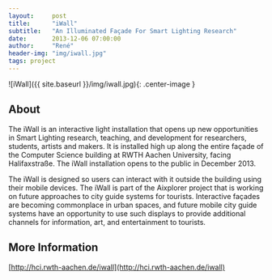 ```yaml
---
layout:     post
title:      "iWall"
subtitle:   "An Illuminated Façade For Smart Lighting Research"
date:       2013-12-06 07:00:00
author:     "René"
header-img: "img/iwall.jpg"
tags: project
---
```

![iWall]({{ site.baseurl }}/img/iwall.jpg){: .center-image }

## About

The iWall is an interactive light installation that opens up new opportunities in Smart Lighting research, teaching, and development for researchers, students, artists and makers. It is installed high up along the entire façade of the Computer Science building at RWTH Aachen University, facing Halifaxstraße. The iWall installation opens to the public in December 2013.

The iWall is designed so users can interact with it outside the building using their mobile devices. The iWall is part of the Aixplorer project that is working on future approaches to city guide systems for tourists. Interactive façades are becoming commonplace in urban spaces, and future mobile city guide systems have an opportunity to use such displays to provide additional channels for information, art, and entertainment to tourists.


## More Information
[http://hci.rwth-aachen.de/iwall](http://hci.rwth-aachen.de/iwall)
